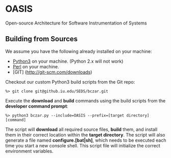 OASIS
=====

Open-source Architecture for Software Instrumentation of Systems

Building from Sources
---------------------

We assume you have the following already installed on your machine:

* [Python3](http://www.activestate.com/activepython/downloads) on your machine. (Python 2.x will not work)
* [Perl](http://www.activestate.com/activeperl) on your machine.
* [GIT] (http://git-scm.com/downloads)

Checkout our custom Python3 build scripts from the Git repo:

    %> git clone git@github.iu.edu/SEDS/bczar.git

Execute the **download** and **build** commands using the build scripts 
from the **developer command prompt**:

    %> python3 bczar.py --include=OASIS --prefix=[target directory] [command]

The script will **download** all required source files, **build** them, 
and install them in their correct location within the **target directory**. 
The script will also generate a file named **configure.[bat|sh]**, which needs 
to be executed each time you start a new console shell. This script file 
will initialize the correct environment variables.

